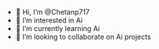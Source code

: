 - 👋 Hi, I’m @Chetanp717
- 👀 I’m interested in Ai
- 🌱 I’m currently learning Ai 
- 💞️ I’m looking to collaborate on Ai projects

<!---
Chetanp717/Chetanp717 is a ✨ special ✨ repository because its `README.md` (this file) appears on your GitHub profile.
You can click the Preview link to take a look at your changes.
--->
